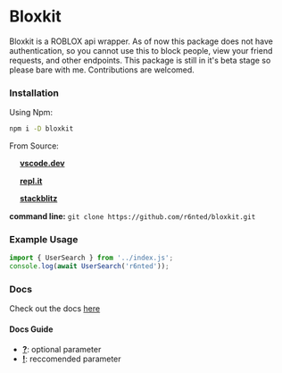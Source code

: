 # Bloxkit

Bloxkit is a ROBLOX api wrapper. As of now this package does not have authentication, so you cannot use this to block people, view your friend requests, and other endpoints. This package is still in it's beta stage so please bare with me. Contributions are welcomed.

### Installation

Using Npm:

```sh
npm i -D bloxkit
```

From Source:

<img src="https://upload.wikimedia.org/wikipedia/commons/thumb/9/9a/Visual_Studio_Code_1.35_icon.svg/2048px-Visual_Studio_Code_1.35_icon.svg.png" width="15" align="center"> [**vscode.dev**](https://vscode.dev/github/r6nted/bloxkit)

<img src="https://upload.wikimedia.org/wikipedia/commons/thumb/b/b2/Repl.it_logo.svg/768px-Repl.it_logo.svg.png" width="15" align="center"> [**repl.it**](https://replit.com/github/r6nted/bloxkit)

<img src="https://c.staticblitz.com/assets/favicon-7453cf0c12d349fb64b7aa2b69cc69c026f083a27f139f0839b1f4948bed6811.png" width="15" align="center"> [**stackblitz**](https://stackblitz.com/github/r6nted/bloxkit)

**command line:** `git clone https://github.com/r6nted/bloxkit.git`

### Example Usage

```js
import { UserSearch } from '../index.js';
console.log(await UserSearch('r6nted'));
```

### Docs

Check out the docs [here](./docs/)

#### Docs Guide

- <u><b>?</b></u>: optional parameter
- <u><b>!</b></u>: reccomended parameter
